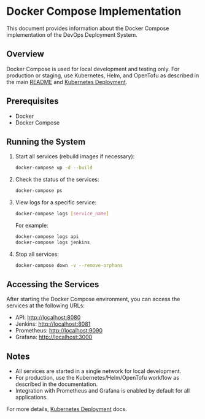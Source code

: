 # Docker Compose Implementation

This document provides information about the Docker Compose implementation of the DevOps Deployment System.

## Overview

Docker Compose is used for local development and testing only. For production or staging, use Kubernetes, Helm, and OpenTofu as described in the main [README](../README.md) and [Kubernetes Deployment](kubernetes.md).

## Prerequisites

- Docker
- Docker Compose

## Running the System

1. Start all services (rebuild images if necessary):
    ```sh
    docker-compose up -d --build
    ```

2. Check the status of the services:
    ```sh
    docker-compose ps
    ```

3. View logs for a specific service:
    ```sh
    docker-compose logs [service_name]
    ```
   For example:
    ```sh
    docker-compose logs api
    docker-compose logs jenkins
    ```

4. Stop all services:
    ```sh
    docker-compose down -v --remove-orphans
    ```

## Accessing the Services

After starting the Docker Compose environment, you can access the services at the following URLs:

- API: [http://localhost:8080](http://localhost:8080)
- Jenkins: [http://localhost:8081](http://localhost:8081)
- Prometheus: [http://localhost:9090](http://localhost:9090)
- Grafana: [http://localhost:3000](http://localhost:3000)

## Notes

- All services are started in a single network for local development.
- For production, use the Kubernetes/Helm/OpenTofu workflow as described in the documentation.
- Integration with Prometheus and Grafana is enabled by default for all applications.

For more details, [Kubernetes Deployment](kubernetes.md) docs.